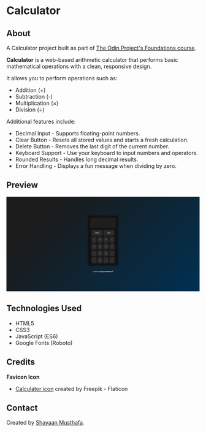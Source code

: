 # Calculator

## About

A Calculator project built as part of [The Odin Project's Foundations course](https://www.theodinproject.com/lessons/foundations-calculator).

**Calculator** is a web-based arithmetic calculator that performs basic mathematical operations with a clean, responsive design.

It allows you to perform operations such as:
- Addition (+)
- Subtraction (-)
- Multiplication (×)
- Division (÷)

Additional features include:
- Decimal Input - Supports floating-point numbers.
- Clear Button - Resets all stored values and starts a fresh calculation.
- Delete Button - Removes the last digit of the current number.
- Keyboard Support - Use your keyboard to input numbers and operators.
- Rounded Results - Handles long decimal results.
- Error Handling - Displays a fun message when dividing by zero.

## Preview

![Homepage Screenshot](images/homepage-screenshot.png)

## Technologies Used

- HTML5
- CSS3
- JavaScript (ES6)
- Google Fonts (Roboto)

## Credits

**Favicon Icon**

- [Calculator icon](https://www.flaticon.com/free-icon/calculator_2374370) created by Freepik - Flaticon

## Contact

Created by [Shayaan Musthafa](https://github.com/shayaan183).